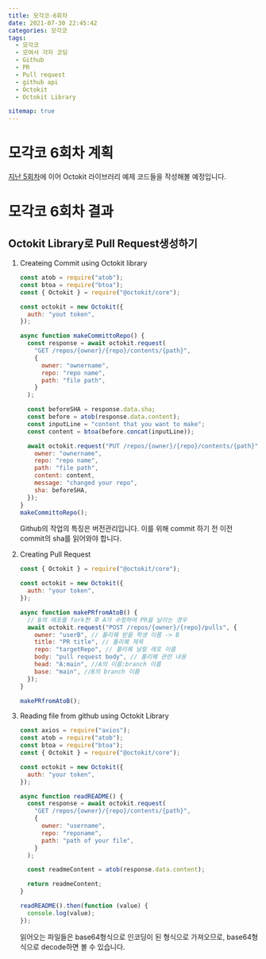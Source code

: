 ```yaml
---
title: 모각코-6회차
date: 2021-07-30 22:45:42
categories: 모각코
tags:
  - 모각코
  - 모여서 각자 코딩
  - Github
  - PR
  - Pull request
  - github api
  - Octokit
  - Octokit Library

sitemap: true
---
```


# 모각코 6회차 계획

[지난 5회차](https://dblepart99.github.io/2021/07/29/%EB%AA%A8%EA%B0%81%EC%BD%94-5%ED%9A%8C%EC%B0%A8/)에 이어 Octokit 라이브러리 예제 코드들을 작성해볼 예정입니다.

# 모각코 6회차 결과

## Octokit Library로 Pull Request생성하기

1. Createing Commit using Octokit library

   ```javascript
   const atob = require("atob");
   const btoa = require("btoa");
   const { Octokit } = require("@octokit/core");

   const octokit = new Octokit({
     auth: "yout token",
   });

   async function makeCommittoRepo() {
     const response = await octokit.request(
       "GET /repos/{owner}/{repo}/contents/{path}",
       {
         owner: "ownername",
         repo: "repo name",
         path: "file path",
       }
     );

     const beforeSHA = response.data.sha;
     const before = atob(response.data.content);
     const inputLine = "content that you want to make";
     const content = btoa(before.concat(inputLine));

     await octokit.request("PUT /repos/{owner}/{repo}/contents/{path}", {
       owner: "ownername",
       repo: "repo name",
       path: "file path",
       content: content,
       message: "changed your repo",
       sha: beforeSHA,
     });
   }
   makeCommittoRepo();
   ```

   Github의 작업의 특징은 버전관리입니다. 이를 위해 commit 하기 전 이전 commit의 sha를 읽어와야 합니다.

2. Creating Pull Request

   ```javascript
   const { Octokit } = require("@octokit/core");

   const octokit = new Octokit({
     auth: "your token",
   });

   async function makePRfromAtoB() {
     // B의 레포를 fork한 후 A가 수정하여 PR을 날리는 경우
     await octokit.request("POST /repos/{owner}/{repo}/pulls", {
       owner: "userB", // 풀리퀘 받을 학생 이름 -> B
       title: "PR title", // 풀리퀘 제목
       repo: "targetRepo", // 풀리퀘 날릴 레포 이름
       body: "pull request body", // 풀리퀘 관련 내용
       head: "A:main", //A의 이름:branch 이름
       base: "main", //B의 branch 이름
     });
   }

   makePRfromAtoB();
   ```

3. Reading file from github using Octokit Library

   ```javascript
   const axios = require("axios");
   const atob = require("atob");
   const btoa = require("btoa");
   const { Octokit } = require("@octokit/core");

   const octokit = new Octokit({
     auth: "your token",
   });

   async function readREADME() {
     const response = await octokit.request(
       "GET /repos/{owner}/{repo}/contents/{path}",
       {
         owner: "username",
         repo: "reponame",
         path: "path of your file",
       }
     );

     const readmeContent = atob(response.data.content);

     return readmeContent;
   }

   readREADME().then(function (value) {
     console.log(value);
   });
   ```

   읽어오는 파일들은 base64형식으로 인코딩이 된 형식으로 가져오므로, base64형식으로 decode하면 볼 수 있습니다.
